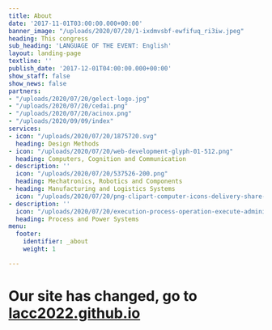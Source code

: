 ```yaml
---
title: About
date: '2017-11-01T03:00:00.000+00:00'
banner_image: "/uploads/2020/07/20/1-ixdmvsbf-ewfifuq_ri3iw.jpeg"
heading: This congress
sub_heading: 'LANGUAGE OF THE EVENT: English'
layout: landing-page
textline: ''
publish_date: '2017-12-01T04:00:00.000+00:00'
show_staff: false
show_news: false
partners:
- "/uploads/2020/07/20/gelect-logo.jpg"
- "/uploads/2020/07/20/cedai.png"
- "/uploads/2020/07/20/acinox.png"
- "/uploads/2020/09/09/index"
services:
- icon: "/uploads/2020/07/20/1875720.svg"
  heading: Design Methods
- icon: "/uploads/2020/07/20/web-development-glyph-01-512.png"
  heading: Computers, Cognition and Communication
- description: ''
  icon: "/uploads/2020/07/20/537526-200.png"
  heading: Mechatronics, Robotics and Components
- heading: Manufacturing and Logistics Systems
  icon: "/uploads/2020/07/20/png-clipart-computer-icons-delivery-share-icon-desktop-logistics-icon-truck-desktop-wallpaper.png"
- description: ''
  icon: "/uploads/2020/07/20/execution-process-operation-execute-administration-512.png"
  heading: Process and Power Systems
menu:
  footer:
    identifier: _about
    weight: 1

---
```

# Our site has changed, go to [lacc2022.github.io](lacc-2022.github.io)